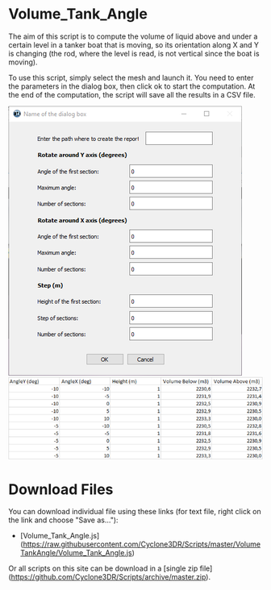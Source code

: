 # Volume_Tank_Angle

The aim of this script is to compute the volume of liquid above and under a certain level in a tanker boat that is moving, so its orientation along X and Y is changing (the rod, where the level is read, is not vertical since the boat is moving).

To use this script, simply select the mesh and launch it. You need to enter the parameters in the dialog box, then click ok to start the computation. At the end of the computation, the script will save all the results in a CSV file.

![alt text](https://raw.githubusercontent.com/Cyclone3DR/Scripts/master/VolumeTankAngle/ScreenShot1.png "screenshot1")
![alt text](https://raw.githubusercontent.com/Cyclone3DR/Scripts/master/VolumeTankAngle/ScreenShot2.png "screenshot2")

# Download Files

You can download individual file using these links (for text file, right click on the link and choose "Save as..."):

- [Volume_Tank_Angle.js] (https://raw.githubusercontent.com/Cyclone3DR/Scripts/master/VolumeTankAngle/Volume_Tank_Angle.js)

Or all scripts on this site can be download in a [single zip file] (https://github.com/Cyclone3DR/Scripts/archive/master.zip).